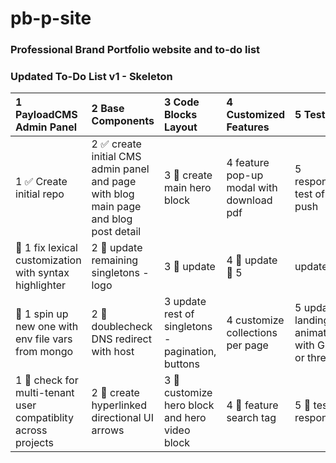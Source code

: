 # pb-p-site
### Professional Brand Portfolio website and to-do list
 
### Updated To-Do List v1 - Skeleton

| 1 PayloadCMS Admin Panel | 2 Base Components | 3 Code Blocks Layout | 4 Customized Features | 5 Testing |
| :------------ | :------------------------- | :---------------------------- | :------------------ | :------------------ |
| 1 ✅ Create initial repo | 2 ✅ create initial CMS admin panel and page with blog main page and blog post detail | 3 🔲 create main hero block | 4  feature pop-up modal with download pdf | 5 responsive test of first push |
| 🔲 1 fix lexical customization with syntax highlighter | 2 🔲 update remaining singletons - logo | 3 🔲 update | 4 🔲 update  🔲 5 | update | 
| 🔲 1 spin up new one with env file vars from mongo | 2 🔲 doublecheck DNS redirect with host | 3 update rest of singletons - pagination, buttons | 4 customize collections per page | 5 update landing animation with GSAP or threejs | 5 🔲 browser test |
| 1 🔲 check for multi-tenant user compatiblity across projects  | 2 🔲 create hyperlinked directional UI arrows | 3 🔲 customize hero block and hero video block | 4  🔲 feature search tag | 5 🔲 test responsive |